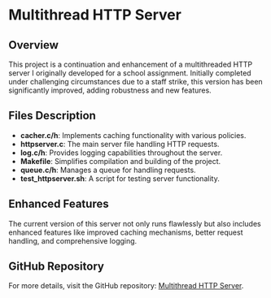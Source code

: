 # Multithread HTTP Server

## Overview
This project is a continuation and enhancement of a multithreaded HTTP server I originally developed for a school assignment. Initially completed under challenging circumstances due to a staff strike, this version has been significantly improved, adding robustness and new features.

## Files Description
- **cacher.c/h**: Implements caching functionality with various policies.
- **httpserver.c**: The main server file handling HTTP requests.
- **log.c/h**: Provides logging capabilities throughout the server.
- **Makefile**: Simplifies compilation and building of the project.
- **queue.c/h**: Manages a queue for handling requests.
- **test_httpserver.sh**: A script for testing server functionality.

## Enhanced Features
The current version of this server not only runs flawlessly but also includes enhanced features like improved caching mechanisms, better request handling, and comprehensive logging.

## GitHub Repository
For more details, visit the GitHub repository: [Multithread HTTP Server](https://github.com/MonsterBlue01/Multithread-HTTP-server).